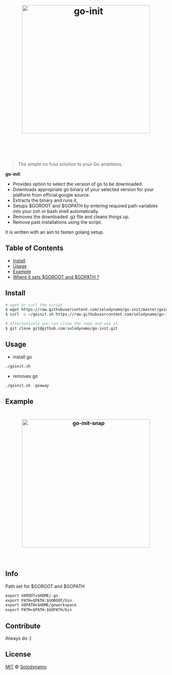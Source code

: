 <h1 align="center">
    <br>
    <img width="400" src="https://github.com/solodynamo/go-init/blob/master/media/logo.png" alt="go-init">
    <br>
    <br>
    <br>
</h1>

> The simple no fuss solution to your Go ambitions.

**go-init**:
- Provides option to select the version of go to be downloaded.
- Downloads appropriate go binary of your selected version for your platform from official google source.
- Extracts the binary and runs it,
- Setups $GOROOT and $GOPATH by entering required path variables into your zsh or bash shell automatically.
- Removes the downloaded .gz file and cleans things up.
- Remove past installations using the script.

It is written with an aim to fasten golang setup. 

## Table of Contents
- [Install](#install)
- [Usage](#usage)
- [Example](#example)
- [Where it sets $GOROOT and $GOPATH ?](#info)
## Install

```sh
# wget or curl the script
$ wget https://raw.githubusercontent.com/solodynamo/go-init/master/goinit.sh
$ curl -o ~/goinit.sh https://raw.githubusercontent.com/solodynamo/go-init/master/goinit.sh

# Alternatively you can clone the repo and use it.
$ git clone git@github.com:solodynamo/go-init.git

```

## Usage
- install go
```html
./goinit.sh
```
- removes go
```html
./goinit.sh -goaway
```
## Example
<h3 align="center">
    <br>
    <img width="400" src="https://github.com/solodynamo/go-init/blob/master/media/snap.png" alt="go-init-snap">
    <br>
    <br>
    <br>
</h3>

## Info
Path set for $GOROOT and $GOPATH 
```html
export GOROOT=$HOME/.go
export PATH=$PATH:$GOROOT/bin
export GOPATH=$HOME/goworkspace
export PATH=$PATH:$GOPATH/bin
```

## Contribute

Always do :)

## License

[MIT](LICENSE) © [Solodynamo](https://solodynamo.github.io/)
